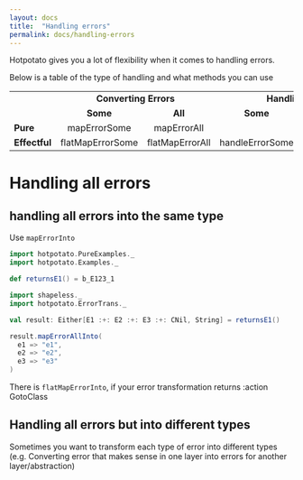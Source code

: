 ```yaml
---
layout: docs
title:  "Handling errors"
permalink: docs/handling-errors
---
```


Hotpotato gives you a lot of flexibility when it comes to handling errors.

Below is a table of the type of handling and what methods you can use

<style>
    .error-handling-table td{
      text-align: center;
    }
    
    .error-handling-table .left {
      text-align: left;
    }
    
    .bold {
      font-weight: bold;
    }
</style>

<table class="error-handling-table">
  <tr>
    <td style="border: none"></td>
    <td colspan="2" class="bold">Converting Errors</td>
    <td colspan="2" class="bold">Handling Errors</td>
  </tr>
  <tr>
    <td style="border: none"></td>
    <td class="bold">Some</td>
    <td class="bold">All</td>
    <td class="bold">Some</td>
    <td class="bold">All</td>
  </tr>
  <tr>
    <td class="left bold">Pure</td>
    <td>mapErrorSome</td>
    <td>mapErrorAll</td>
  </tr>
  <tr>
    <td class="left bold">Effectful</td>
    <td>flatMapErrorSome</td>
    <td>flatMapErrorAll</td>
    <td>handleErrorSome</td>
    <td>flatMapErrorAllInto</td>
  </tr>
</table>

# Handling all errors

## handling all errors into the same type

Use `mapErrorInto`

```scala mdoc:invisible
import hotpotato.PureExamples._
import hotpotato.Examples._

def returnsE1() = b_E123_1
```

```scala mdoc:silent
import shapeless._
import hotpotato.ErrorTrans._
```

```scala mdoc
val result: Either[E1 :+: E2 :+: E3 :+: CNil, String] = returnsE1()

result.mapErrorAllInto(
  e1 => "e1",
  e2 => "e2",
  e3 => "e3"
)
```

There is `flatMapErrorInto`, if your error transformation returns :action GotoClass


## Handling all errors but into different types

Sometimes you want to transform each type of error into different types (e.g. 
Converting error that makes sense in one layer into errors for another layer/abstraction)


